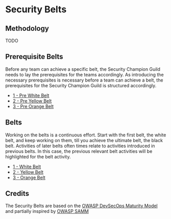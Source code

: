 # Security Belts

## Methodology

TODO

## Prerequisite Belts
Before any team can achieve a specific belt, the Security Champion Guild needs to lay the prerequisites for the teams accordingly. As introducing the necessary prerequisites is necessary before a team can achieve a belt, the prerequisites for the Security Champion Guild is structured accordingly.

- [1 - Pre White Belt](pre-white/README.md)
- [2 - Pre Yellow Belt](pre-yellow/README.md)
- [3 - Pre Orange Belt](pre-orange/README.md)


## Belts
Working on the belts is a continuous effort. Start with the first belt, the white belt, and keep working on them, till you achieve the ultimate belt, the black belt. Activities of later belts often times relate to activities introduced in previous belts. In this case, the previous relevant belt activities will be highlighted for the belt activity.

- [1 - White Belt](white/README.md)
- [2 - Yellow Belt](yellow/README.md)
- [3 - Orange Belt](orange/README.md)



## Credits

The Security Belts are based on the [OWASP DevSecOps Maturity Model](https://owasp.org/www-project-devsecops-maturity-model/) and partially inspired by [OWASP SAMM](https://owasp.org/www-project-samm/)

